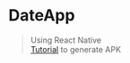 # DateApp
> Using React Native<br>
> <a href="https://medium.com/geekculture/react-native-generate-apk-debug-and-release-apk-4e9981a2ea51">Tutorial</a> to generate APK
